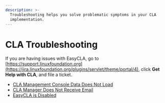 ```yaml
---
description: >-
  Troubleshooting helps you solve problematic symptoms in your CLA
  implementation.
---
```


# CLA Troubleshooting

If you are having issues with EasyCLA, go to [https://support.linuxfoundation.org](https://jira.linuxfoundation.org/plugins/servlet/theme/portal/4), click **Get Help with CLA**, and file a ticket.

* ​[CLA Management Console Data Does Not Load](cla-management-console-data-does-not-load.md)
* ​[CLA Manager Does Not Receive Email](cla-manager-does-not-receive-email-notifications.md) ​
* ​[EasyCLA is Disabled](easycla-is-disabled.md)​

